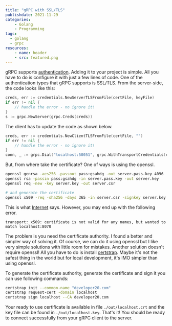 ```yaml
---
title: "gRPC with SSL/TLS"
publishdate: 2021-11-29
categories: 
    - Golang
    - Programming
tags:
  - golang
  - grpc
resources:
    - name: header
    - src: featured.png
---
```


gRPC supports [authentication](https://grpc.io/docs/guides/auth/). Adding it to your project is simple. All you have to do is configure it with just a few lines of code. One of the authentication types that gRPC supports is SSL/TLS. From the server-side, the code looks like this:

```go
creds, err := credentials.NewServerTLSFromFile(certFile, keyFile)
if err != nil {
    // handle the error - no ignore it!
}
s := grpc.NewServer(grpc.Creds(creds))
```

The client has to update the code as shown below.

```go
creds, err := credentials.NewClientTLSFromFile(certFile, "")
if err != nil {
    // handle the error - no ignore it!
}
conn, _ := grpc.Dial("localhost:50051", grpc.WithTransportCredentials(creds))
```

But, from where take the certificate? One of ways is using the openssl.

```sh
openssl genrsa -aes256 -passout pass:gsahdg -out server.pass.key 4096
openssl rsa -passin pass:gsahdg -in server.pass.key -out server.key
openssl req -new -key server.key -out server.csr

# and generate the certificate
openssl x509 -req -sha256 -days 365 -in server.csr -signkey server.key -out server.crt
```

This is what [Internet](https://devcenter.heroku.com/articles/ssl-certificate-self) says. However, you may end up with the following error.

```
transport: x509: certificate is not valid for any names, but wanted to match localhost:8070
```

The problem is you need the certificate authority. I found a better and simpler way of solving it. Of course, we can do it using openssl but I like very simple solutions with little room for mistakes. Another solution doesn't require openssl! All you have to do is install [certstrap](https://github.com/square/certstrap). Maybe it's not the safest thing in the world but for local development, it's IMO simpler than using openssl.

To generate the certificate authority, generate the certificate and sign it you can use following commands:

```sh
certstrap init --common-name "developer20.com"
certstrap request-cert -domain localhost
certstrap sign localhost --CA developer20.com
```

Your ready to use certificate is available in file `./out/localhost.crt` and the key file can be found in `./out/localhost.key`. That's it! You should be ready to connect successfully from your gRPC client to the server.
